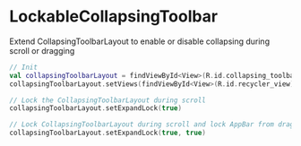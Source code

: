 # LockableCollapsingToolbar
Extend CollapsingToolbarLayout to enable or disable collapsing during scroll or dragging

```kotlin
// Init
val collapsingToolbarLayout = findViewById<View>(R.id.collapsing_toolbar_layout) as LockableCollapsingToolbar
collapsingToolbarLayout.setViews(findViewById<View>(R.id.recycler_view), findViewById<View>(R.id.app_bar_layout))

// Lock the CollapsingToolbarLayout during scroll
collapsingToolbarLayout.setExpandLock(true)

// Lock CollapsingToolbarLayout during scroll and lock AppBar from dragging
collapsingToolbarLayout.setExpandLock(true, true)
```

